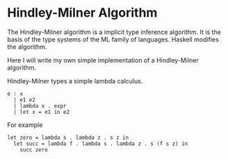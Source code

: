 # Hindley-Milner Algorithm

The Hindley-Milner algorithm is a implicit type inference algorithm. It is
the basis of the type systems of the ML family of languages. Haskell
modifies the algorithm.

Here I will write my own simple implementation of a Hindley-Milner
algorithm.

Hindley-Milner types a simple lambda calculus.

```
e : x
  | e1 e2
  | lambda x . expr 
  | let x = e1 in e2
```

For example

```
let zero = lambda s . lambda z . s z in
  let succ = lambda f . lambda s . lambda z . s (f s z) in
    succ zero
```
